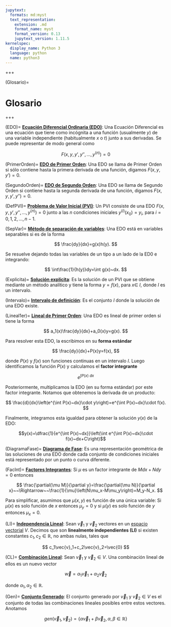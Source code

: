 ```yaml
---
jupytext:
  formats: md:myst
  text_representation:
    extension: .md
    format_name: myst
    format_version: 0.13
    jupytext_version: 1.11.5
kernelspec:
  display_name: Python 3
  language: python
  name: python3
---
```


<!--######################################################################################################################################################################################################################################################################################################################################################
-->

+++

(Glosario)=
# Glosario

+++

(EDO)= 
<u>**Ecuación Diferencial Ordinaria (EDO)**</u>: Una Ecuación Diferencial es una ecuación que tiene como incógnita a una función (usualmente $y$) de una variable independiente (habitualmente $x$ o $t$) junto a sus derivadas. Se puede representar de modo general como 

$$
F(x,y,y',y'',\ldots,y^{(n)})=0
$$

(PrimerOrden)=
<u>**EDO de Primer Orden**</u>: Una EDO se llama de Primer Orden si sólo contiene hasta la primera derivada de una función, digamos $F(x,y,y')=0$.

(SegundoOrden)=
<u>**EDO de Segundo Orden**</u>: Una EDO se llama de Segundo Orden si contiene hasta la segunda derivada de una función, digamos $F(x,y,y',y'')=0$.

(DefPVI)=
<u>**Problema de Valor Inicial (PVI)**</u>: Un PVI consiste de una EDO $F(x,y,y',y'',\ldots,y^{(n)})=0$ junto a las $n$ condiciones iniciales $y^{(i)}(x_0)=y_i$, para $i=0,1,2,\ldots,n-1$.

(SepVar)=
<u>**Método de separación de variables**</u>: Una EDO está en variables separables si es de la forma 

$$
\frac{dy}{dx}=g(x)h(y).
$$ 

Se resuelve dejando todas las variables de un tipo a un lado de la ED0 e integrando: 

$$
\int\frac{1}{h(y)}dy=\int g(x)~dx.
$$

(Explicita)=
<u>**Solución explícita**</u>: Es la solución de un PVI que se obtiene mediante un método analítico y tiene la forma $y=f(x)$, para $x\in~I$, donde $I$ es un intervalo.

(Intervalo)=
<u>**Intervalo de definición**</u>: Es el conjunto $I$ donde la solución de una EDO existe.

(Lineal1er)=
<u>**Lineal de Primer Orden**</u>: Una EDO es lineal de primer orden si tiene la forma 

$$
a_1(x)\frac{dy}{dx}+a_0(x)y=g(x).
$$ 

Para resolver esta EDO, la escribimos en su **forma estándar** 

$$
\frac{dy}{dx}+P(x)y=f(x),
$$ 

donde $P(x)$ y $f(x)$ son funciones continuas en un intervalo $I$. Luego identificamos la función $P(x)$ y calculamos el **factor integrante** 

$$
e^{\int P(x)~dx}
$$

Posteriormente, multiplicamos la EDO (en su forma estándar) por este factor integrante. Notamos que obtenemos la derivada de un producto: 

$$
\frac{d}{dx}\left(e^{\int P(x)~dx}\cdot y\right)=e^{\int P(x)~dx}\cdot f(x).
$$ 

Finalmente, integramos esta igualdad para obtener la solución $y(x)$ de la EDO:

$$y(x)=\dfrac{1}{e^{\int P(x)~dx}}\left(\int e^{\int P(x)~dx}\cdot f(x)~dx+C\right)$$

(DiagramaFase)=
<u>**Diagrama de Fase**</u>: Es una representación geométrica de las soluciones de una EDO donde cada conjunto de condiciones iniciales está representado por un punto o curva diferente. 

(FacInt)=
<u>**Factores Integrantes**</u>: Si $\mu$ es un factor integrante de $Mdx+Ndy=0$ entonces 

$$
\frac{\partial(\mu M)}{\partial y}=\frac{\partial(\mu N)}{\partial x}~~\Rightarrow~~\frac{1}{\mu}\left(N\mu_x-M\mu_y\right)=M_y-N_x.
$$

Para simplificar, asumimos que $\mu(x,y)$ es función de una única variable: Si $\mu(x)$ es solo función de $x$ entonces $\mu_y=0$ y si $\mu(y)$ es solo función de $y$ entonces $\mu_x=0$.

(LI)=
<u>**Independencia Lineal**</u>: Sean $\vec{v}_1$ y $\vec{v}_2$ vectores en un [espacio vectorial](https://en.wikipedia.org/wiki/Vector_space) $V$. Decimos que son **linealmente independientes (LI)** si existen constantes $c_1, c_2\in\mathbb{R}$, no ambas nulas, tales que 

$$
c_1\vec{v}_1+c_2\vec{v}_2=\vec{0}
$$

(CL)=
<u>**Combinación Lineal**</u>: Sean $\vec{v}_1$ y $\vec{v}_2\in V$. Una combinación lineal de ellos es un nuevo vector

$$ 
\vec{w}=\alpha_1\vec{v}_1+\alpha_2\vec{v}_2
$$

donde $\alpha_1, \alpha_2\in\mathbb{R}$.

(Gen)=
<u>**Conjunto Generado**</u>: El conjunto generado por $\vec{v}_1$ y $\vec{v}_2\in V$ es el conjunto de todas las combinaciones lineales posibles entre estos vectores. Anotamos 

$$
gen(\vec{v}_1,\vec{v}_2)=\{\alpha\vec{v}_1+\beta\vec{v}_2,\alpha,\beta\in\mathbb{R}\}
$$
